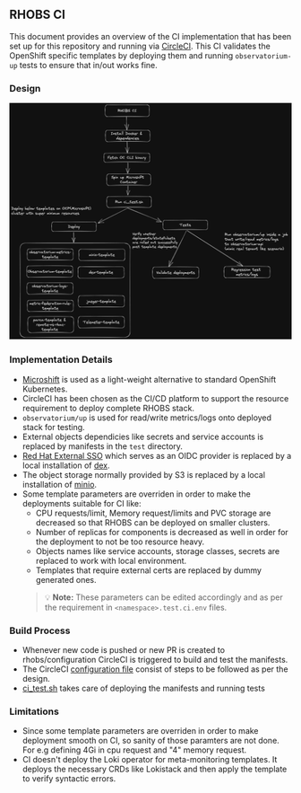 ## RHOBS CI

This document provides an overview of the CI implementation that has been set up for this repository and running via [CircleCI](https://app.circleci.com/pipelines/github/rhobs/configuration). This CI validates the OpenShift specific templates by deploying them and running `observatorium-up` tests to ensure that in/out works fine.

### Design
![RHOBS CI Flow](rhobsci.png)

### Implementation Details
- [Microshift](https://github.com/openshift/microshift) is used as a light-weight alternative to standard OpenShift Kubernetes.
- CircleCI has been chosen as the CI/CD platform to support the resource requirement to deploy complete RHOBS stack.
- `observatorium/up` is used for read/write metrics/logs onto deployed stack for testing.
- External objects dependicies like secrets and service accounts is replaced by manifests in the `test` directory.
- [Red Hat External SSO](https://sso.redhat.com/auth/realms/redhat-external) which serves as an OIDC provider is replaced by a local installation of [dex](https://dexidp.io/).
- The object storage normally provided by S3 is replaced by a local installation of [minio](https://min.io/).
- Some template parameters are overriden in order to make the deployments suitable for CI like:
  - CPU requests/limit, Memory request/limits and PVC storage are decreased so that RHOBS can be deployed on smaller clusters.
  - Number of replicas for components is decreased as well in order for the deployment to not be too resource heavy.
  - Objects names like service accounts, storage classes, secrets are replaced to work with local environment.
  - Templates that require external certs are replaced by dummy generated ones.
  > :bulb: **Note:** These parameters can be edited accordingly and as per the requirement in `<namespace>.test.ci.env` files.

### Build Process
- Whenever new code is pushed or new PR is created to rhobs/configuration CircleCI is triggered to build and test the manifests.
- The CircleCI [configuration file](https://github.com/rhobs/configuration/blob/main/.circleci/config.yml) consist of steps to be followed as per the design.
- [ci_test.sh](https://github.com/rhobs/configuration/blob/main/tests/ci/ci_test.sh) takes care of deploying the manifests and running tests
### Limitations
- Since some template parameters are overriden in order to make deployment smooth on CI, so sanity of those paramters are not done. For e.g defining 4Gi in cpu request and "4" memory request.
- CI doesn't deploy the Loki operator for meta-monitoring templates. It deploys the necessary CRDs like Lokistack and then apply the template to verify syntactic errors.